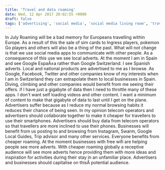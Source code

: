 ```yaml
---
title: 'Travel and data roaming'
date: Wed, 12 Apr 2017 20:02:55 +0000
draft: false
tags: ['advertising', 'social media', 'social media living room', 'travel']
---
```


In July Roaming will be a bad memory for Europeans travelling within Europe. As a result of this the sale of sim cards to Ingress players, pokemon Go players and others will also be a thing of the past. What will not change is that we use social media apps to communicate with other people. As a consequence of this use we see local adverts. At the moment I am in Spain and see Google EspaÃ±a rather than Google Switzerland. I see Spanish adverts. Local and national products are advertised to me as I browse. As Google, Facebook, Twitter and other companies know of my interests when I am in Switzerland they can extrapolate them to local businesses in Spain. Diving, climbing and other companies would benefit from me seeing their offers. if I have just a gigabyte of data then I need to throttle many of these apps. I don't want self loading videos and other content. I want a minimum of content to make that gigabyte of data to last until I get on the plane. Advertisers suffer because as I reduce my normal browsing habits it reduces their chance of being seen. In my opinion telecom operators and advertisers should collaborate together to make it cheaper for travellers to use their smartphones. Advertisers should buy data from telecom operators so that travellers are more inclined to use their phones. Businesses will benefit from us posting to and browsing from Instagram, Swarm, Google Local Guides, Trip advisor and many other services. Everyone benefits from cheaper roaming. At the moment businesses with free wifi are helping people see more adverts. With cheaper roaming globally a receptive audience will see more adverts hence providing them with more ideas and inspiration for activities during their stay in an unfamiliar place. Advertisers and businesses should capitalise on thisÂ potential audience.